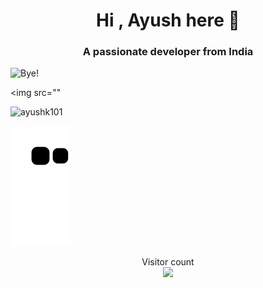<h1 align="center">Hi , Ayush here 👋</h1>
<h3 align="center">A passionate developer from India</h3>
<img src="https://media.tenor.com/images/03726cf974172491d5a348d0ac25125b/tenor.gif" alt="Bye!" width="300"/>

<img src=""
<p align="left"> <img src="https://komarev.com/ghpvc/?username=ayushk101&label=Profile%20views&color=d400ff&style=flat-square" alt="ayushk101" /> </p>

![Snake animation](https://github.com/madushadhanushka/github-readme/blob/output/github-contribution-snake.svg)

<p align="center"> 
  Visitor count<br>
  <img src="https://profile-counter.glitch.me/AyushK101/count.svg" />
</p>

